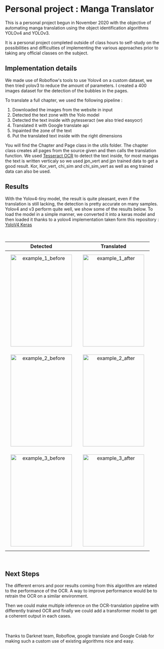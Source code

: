 # Personal project : Manga Translator

This is a personal project begun in November 2020 with the objective of automating manga translation using the object identification algorithms YOLOv4 and YOLOv3.
<br/>

It is a personal project completed outside of class hours to self-study on the possibilities and difficulties of implementing the various approaches prior to taking any official classes on the subject. 
## Implementation details

We made use of Roboflow's tools to use Yolov4 on a custom dataset, we then tried yolov3 to reduce the amount of parameters.
I created a 400 images dataset for the detection of the bubbles in the pages.

To translate a full chapter, we used the following pipeline :
1. Downloaded the images from the website in input
2. Detected the text zone with the Yolo model
3. Detected the text inside with pytesseract (we also tried easyocr)
4. Translated it with Google translate api
5. Inpainted the zone of the text
6. Put the translated text inside with the right dimensions 

You will find the Chapter and Page class in the utils folder. The chapter class creates all pages from the source given and then calls the translation function.
We used [Tesseract OCR](https://github.com/tesseract-ocr) to detect the text inside, for most mangas the text is written verticaly so we used jpn_vert and jpn trained data to get a good result. Kor, Kor_vert, chi_sim and chi_sim_vert as well as eng trained data can also be used.

## Results

With the Yolov4-tiny model, the result is quite pleasant, even if the translation is still lacking, the detection is pretty accurate on many samples. 
Yolov4 and v3 perform quite well, we show some of the results below.
To load the model in a simple manner, we converted it into a keras model and then loaded it thanks to a yolov4 implementation taken form this repository : 
[YoloV4 Keras](https://github.com/taipingeric/yolo-v4-tf.keras)


<br/>  

Detected         |  Translated
:-------------------------:|:-------------------------:
<img style= "display: inline-block; margin: 10px"  src="https://user-images.githubusercontent.com/64918024/137822734-2dcc55d4-f0fb-48d6-8745-f2373b40be90.png" alt="example_1_before" width="200" height = "300"/> | <img style= "display: inline-block; margin: 10px"  src="https://user-images.githubusercontent.com/64918024/137823212-2a467ba1-38ca-4e9e-8c03-cd4c8fa8a936.png" alt="example_1_after" width="200" height="300"/>
<img style= "display: inline; margin: 10px" src="https://user-images.githubusercontent.com/64918024/137822752-faeb25dd-1af1-4c13-a7dc-66e83c923679.png" alt="example_2_before" width="200" height = "300"/> | <img style= "display: inline; margin: 10px" src="https://user-images.githubusercontent.com/64918024/137823338-b6d7b492-ab0d-4568-b3aa-60adc03d78b1.png" alt="example_2_after" width="200" height="300"/>
<img style= "display: inline-block; margin: 10px" src="https://user-images.githubusercontent.com/64918024/137822775-c83b5897-7452-4f31-9eb9-68d9c0d4e9ac.png" alt="example_3_before" width="200" height = "300"/> | <img style= "display: inline-block; margin: 10px"  src="https://user-images.githubusercontent.com/64918024/137823348-25cbf3c6-477a-48ee-9150-d2f1b40be0de.png" alt="example_3_after" width="200" height="300"/>

<br/>  



## Next Steps

The different errors and poor results coming from this algorithm are related to the performance of the OCR.
A way to improve performance would be to retrain the OCR on a similar environment.

Then we could make multiple inference on the OCR-translation pipeline with differently trained OCR and finally we could add a transformer model to get a coherent output in each cases.

<br />
<br/>
Thanks to Darknet team, Roboflow, google translate and Google Colab for making such a custom use of existing algorithms nice and easy. 




